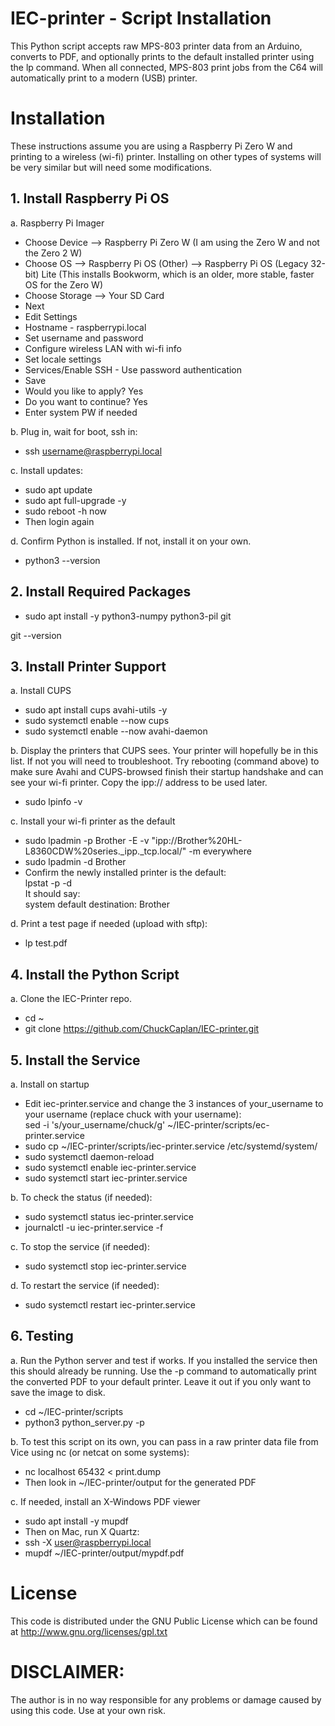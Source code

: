 # IEC-printer - Script Installation

This Python script accepts raw MPS-803 printer data from an Arduino, converts to PDF, and optionally prints to the default installed printer using the lp command. When all connected, MPS-803 print jobs from the C64 will automatically print to a modern (USB) printer.

# Installation

These instructions assume you are using a Raspberry Pi Zero W and printing to a wireless (wi-fi) printer. Installing on other types of systems will be very similar but will need some modifications.

## 1. Install Raspberry Pi OS

a. Raspberry Pi Imager
- Choose Device --> Raspberry Pi Zero W (I am using the Zero W and not the Zero 2 W)
- Choose OS --> Raspberry Pi OS (Other) --> Raspberry Pi OS (Legacy 32-bit) Lite (This installs Bookworm, which is an older, more stable, faster OS for the Zero W)
- Choose Storage --> Your SD Card
- Next
- Edit Settings
- Hostname - raspberrypi.local
- Set username and password
- Configure wireless LAN with wi-fi info
- Set locale settings
- Services/Enable SSH - Use password authentication
- Save
- Would you like to apply? Yes
- Do you want to continue? Yes
- Enter system PW if needed

b. Plug in, wait for boot, ssh in:
- ssh username@raspberrypi.local

c. Install updates:
- sudo apt update
- sudo apt full-upgrade -y
- sudo reboot -h now
- Then login again

d. Confirm Python is installed. If not, install it on your own.
- python3 --version

## 2. Install Required Packages
- sudo apt install -y python3-numpy python3-pil git

git --version

## 3. Install Printer Support
a. Install CUPS
- sudo apt install cups avahi-utils -y
- sudo systemctl enable --now cups
- sudo systemctl enable --now avahi-daemon

b. Display the printers that CUPS sees. Your printer will hopefully be in this list. If not you will need to troubleshoot. Try rebooting (command above) to make sure  Avahi and CUPS-browsed finish their startup handshake and can see your wi-fi printer. Copy the ipp:// address to be used later.
- sudo lpinfo -v

c. Install your wi-fi printer as the default
- sudo lpadmin -p Brother -E -v "ipp://Brother%20HL-L8360CDW%20series._ipp._tcp.local/" -m everywhere
- sudo lpadmin -d Brother
- Confirm the newly installed printer is the default:\
lpstat -p -d\
It should say:\
system default destination: Brother

d. Print a test page if needed (upload with sftp):
- lp test.pdf

## 4. Install the Python Script
a. Clone the IEC-Printer repo.
- cd ~    
- git clone https://github.com/ChuckCaplan/IEC-printer.git

## 5. Install the Service

a. Install on startup
- Edit iec-printer.service and change the 3 instances of your_username to your username (replace chuck with your username):\
sed -i 's/your_username/chuck/g' ~/IEC-printer/scripts/ec-printer.service
- sudo cp ~/IEC-printer/scripts/iec-printer.service /etc/systemd/system/
- sudo systemctl daemon-reload
- sudo systemctl enable iec-printer.service
- sudo systemctl start iec-printer.service

b. To check the status (if needed):
- sudo systemctl status iec-printer.service
- journalctl -u iec-printer.service -f

c. To stop the service (if needed):
- sudo systemctl stop iec-printer.service

d. To restart the service (if needed):
- sudo systemctl restart iec-printer.service

## 6. Testing

a. Run the Python server and test if works. If you installed the service then this should already be running. Use the -p command to automatically print the converted PDF to your default printer. Leave it out if you only want to save the image to disk.
- cd ~/IEC-printer/scripts
- python3 python_server.py -p

b. To test this script on its own, you can pass in a raw printer data file from Vice using nc (or netcat on some systems):

- nc localhost 65432 < print.dump
- Then look in ~/IEC-printer/output for the generated PDF

c. If needed, install an X-Windows PDF viewer
- sudo apt install -y mupdf
- Then on Mac, run X Quartz:
- ssh -X user@raspberrypi.local
- mupdf ~/IEC-printer/output/mypdf.pdf

# License

This code is distributed under the GNU Public License
which can be found at http://www.gnu.org/licenses/gpl.txt

# DISCLAIMER:
The author is in no way responsible for any problems or damage caused by using this code. Use at your own risk.
